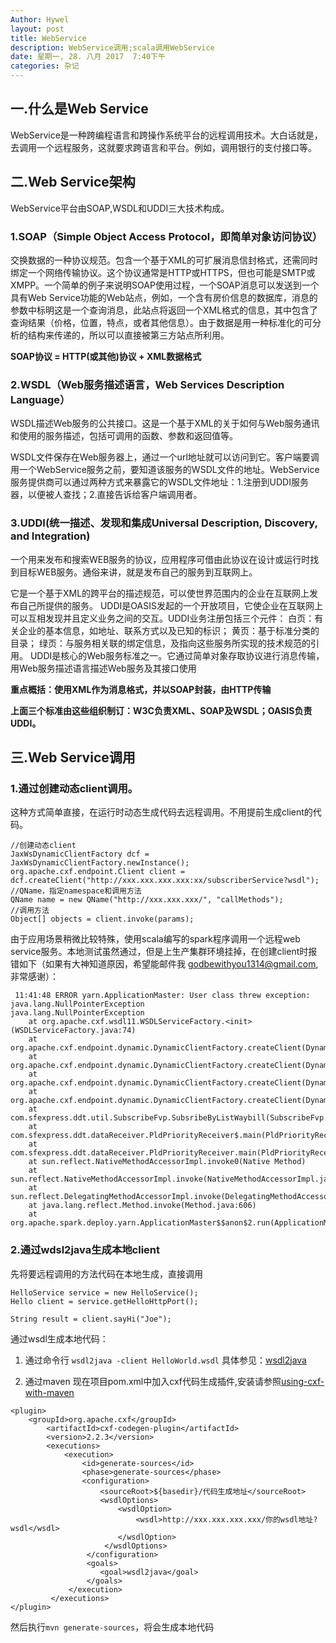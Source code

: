```yaml
---
Author: Hywel
layout: post
title: WebService 
description: WebService调用;scala调用WebService
date: 星期一, 28. 八月 2017  7:40下午
categories: 杂记
---
```


## 一.什么是Web Service
WebService是一种跨编程语言和跨操作系统平台的远程调用技术。大白话就是，去调用一个远程服务，这就要求跨语言和平台。例如，调用银行的支付接口等。

## 二.Web Service架构
WebService平台由SOAP,WSDL和UDDI三大技术构成。

### 1.SOAP（Simple Object Access Protocol，即简单对象访问协议）
交换数据的一种协议规范。包含一个基于XML的可扩展消息信封格式，还需同时绑定一个网络传输协议。这个协议通常是HTTP或HTTPS，但也可能是SMTP或XMPP。一个简单的例子来说明SOAP使用过程，一个SOAP消息可以发送到一个具有Web Service功能的Web站点，例如，一个含有房价信息的数据库，消息的参数中标明这是一个查询消息，此站点将返回一个XML格式的信息，其中包含了查询结果（价格，位置，特点，或者其他信息）。由于数据是用一种标准化的可分析的结构来传递的，所以可以直接被第三方站点所利用。

**SOAP协议 = HTTP(或其他)协议 + XML数据格式**

### 2.WSDL（Web服务描述语言，Web Services Description Language）
WSDL描述Web服务的公共接口。这是一个基于XML的关于如何与Web服务通讯和使用的服务描述，包括可调用的函数、参数和返回值等。

WSDL文件保存在Web服务器上，通过一个url地址就可以访问到它。客户端要调用一个WebService服务之前，要知道该服务的WSDL文件的地址。WebService服务提供商可以通过两种方式来暴露它的WSDL文件地址：1.注册到UDDI服务器，以便被人查找；2.直接告诉给客户端调用者。

### 3.UDDI(统一描述、发现和集成Universal Description, Discovery, and Integration)
一个用来发布和搜索WEB服务的协议，应用程序可借由此协议在设计或运行时找到目标WEB服务。通俗来讲，就是发布自己的服务到互联网上。

它是一个基于XML的跨平台的描述规范，可以使世界范围内的企业在互联网上发布自己所提供的服务。
UDDI是OASIS发起的一个开放项目，它使企业在互联网上可以互相发现并且定义业务之间的交互。UDDI业务注册包括三个元件：
白页：有关企业的基本信息，如地址、联系方式以及已知的标识；
黄页：基于标准分类的目录；
绿页：与服务相关联的绑定信息，及指向这些服务所实现的技术规范的引用。
UDDI是核心的Web服务标准之一。它通过简单对象存取协议进行消息传输，用Web服务描述语言描述Web服务及其接口使用

**重点概括：使用XML作为消息格式，并以SOAP封装，由HTTP传输**

**上面三个标准由这些组织制订：W3C负责XML、SOAP及WSDL；OASIS负责UDDI。**

## 三.Web Service调用
### 1.通过创建动态client调用。
这种方式简单直接，在运行时动态生成代码去远程调用。不用提前生成client的代码。

```
//创建动态client
JaxWsDynamicClientFactory dcf = JaxWsDynamicClientFactory.newInstance();
org.apache.cxf.endpoint.Client client = dcf.createClient("http://xxx.xxx.xxx.xxx:xx/subscriberService?wsdl");
//QName，指定namespace和调用方法
QName name = new QName("http://xxx.xxx.xxx/", "callMethods");
//调用方法
Object[] objects = client.invoke(params);

```

由于应用场景稍微比较特殊，使用scala编写的spark程序调用一个远程web service服务。本地测试虽然通过，但是上生产集群环境挂掉，在创建client时报错如下（如果有大神知道原因，希望能邮件我 godbewithyou1314@gmail.com,非常感谢）：
```
 11:41:48 ERROR yarn.ApplicationMaster: User class threw exception: java.lang.NullPointerException
java.lang.NullPointerException
	at org.apache.cxf.wsdl11.WSDLServiceFactory.<init>(WSDLServiceFactory.java:74)
	at org.apache.cxf.endpoint.dynamic.DynamicClientFactory.createClient(DynamicClientFactory.java:296)
	at org.apache.cxf.endpoint.dynamic.DynamicClientFactory.createClient(DynamicClientFactory.java:241)
	at org.apache.cxf.endpoint.dynamic.DynamicClientFactory.createClient(DynamicClientFactory.java:234)
	at org.apache.cxf.endpoint.dynamic.DynamicClientFactory.createClient(DynamicClientFactory.java:189)
	at com.sfexpress.ddt.util.SubscribeFvp.SubsribeByListWaybill(SubscribeFvp.java:12)
	at com.sfexpress.ddt.dataReceiver.PldPriorityReceiver$.main(PldPriorityReceiver.scala:139)
	at com.sfexpress.ddt.dataReceiver.PldPriorityReceiver.main(PldPriorityReceiver.scala)
	at sun.reflect.NativeMethodAccessorImpl.invoke0(Native Method)
	at sun.reflect.NativeMethodAccessorImpl.invoke(NativeMethodAccessorImpl.java:57)
	at sun.reflect.DelegatingMethodAccessorImpl.invoke(DelegatingMethodAccessorImpl.java:43)
	at java.lang.reflect.Method.invoke(Method.java:606)
	at org.apache.spark.deploy.yarn.ApplicationMaster$$anon$2.run(ApplicationMaster.scala:637)

```

### 2.通过wdsl2java生成本地client

先将要远程调用的方法代码在本地生成，直接调用
```
HelloService service = new HelloService();
Hello client = service.getHelloHttpPort();
 
String result = client.sayHi("Joe");

```

通过wsdl生成本地代码：
1. 通过命令行
`wsdl2java -client HelloWorld.wsdl`
具体参见：[wsdl2java](http://cxf.apache.org/docs/wsdl-to-java.html)

2. 通过maven
现在项目pom.xml中加入cxf代码生成插件,安装请参照[using-cxf-with-maven](http://cxf.apache.org/docs/using-cxf-with-maven.html)

```
<plugin>
	<groupId>org.apache.cxf</groupId>
    	<artifactId>cxf-codegen-plugin</artifactId>
        <version>2.2.3</version>
        <executions>
        	<execution>
            	<id>generate-sources</id>
                <phase>generate-sources</phase>
                <configuration>
                	<sourceRoot>${basedir}/代码生成地址</sourceRoot>
                    <wsdlOptions>
                    	<wsdlOption>
                        	<wsdl>http://xxx.xxx.xxx.xxx/你的wsdl地址?wsdl</wsdl>
                        </wsdlOption>
                     </wsdlOptions>
                 </configuration>
                 <goals>
                 	<goal>wsdl2java</goal>
                 </goals>
             </execution>
         </executions>
</plugin>
```

然后执行`mvn generate-sources`，将会生成本地代码


